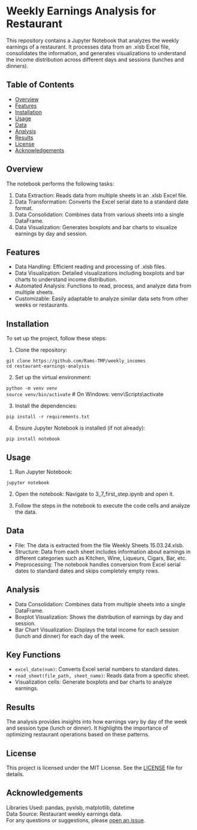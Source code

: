 # Weekly Earnings Analysis for Restaurant

This repository contains a Jupyter Notebook that analyzes the weekly earnings of a restaurant. It processes data from an .xlsb Excel file, consolidates the information, and generates visualizations to understand the income distribution across different days and sessions (lunches and dinners).

## Table of Contents
* [Overview](https://github.com/Rams-TMP/weekly_incomes/tree/main?tab=readme-ov-file#overview)
* [Features](https://github.com/Rams-TMP/weekly_incomes/tree/main?tab=readme-ov-file#features)
* [Installation](https://github.com/Rams-TMP/weekly_incomes/tree/main?tab=readme-ov-file#installation)
* [Usage](https://github.com/Rams-TMP/weekly_incomes/tree/main?tab=readme-ov-file#usage)
* [Data](https://github.com/Rams-TMP/weekly_incomes/tree/main?tab=readme-ov-file#data)
* [Analysis](https://github.com/Rams-TMP/weekly_incomes/tree/main?tab=readme-ov-file#analysis)
* [Results](https://github.com/Rams-TMP/weekly_incomes/tree/main?tab=readme-ov-file#results)
* [License](https://github.com/Rams-TMP/weekly_incomes/tree/main?tab=readme-ov-file#license)
* [Acknowledgements](https://github.com/Rams-TMP/weekly_incomes/tree/main?tab=readme-ov-file#acknowledgements)

## Overview
The notebook performs the following tasks:

1. Data Extraction: Reads data from multiple sheets in an .xlsb Excel file.
2. Data Transformation: Converts the Excel serial date to a standard date format.
3. Data Consolidation: Combines data from various sheets into a single DataFrame.
4. Data Visualization: Generates boxplots and bar charts to visualize earnings by day and session.

## Features
* Data Handling: Efficient reading and processing of .xlsb files.
* Data Visualization: Detailed visualizations including boxplots and bar charts to understand income distribution.
* Automated Analysis: Functions to read, process, and analyze data from multiple sheets.
* Customizable: Easily adaptable to analyze similar data sets from other weeks or restaurants.

## Installation
To set up the project, follow these steps:

1. Clone the repository:


``git clone https://github.com/Rams-TMP/weekly_incomes``\
``cd restaurant-earnings-analysis``


2. Set up the virtual environment:


``python -m venv venv``\
``source venv/bin/activate`` # On Windows: venv\Scripts\activate


3. Install the dependencies:


`pip install -r requirements.txt`


4. Ensure Jupyter Notebook is installed (if not already):


`pip install notebook`


## Usage


1. Run Jupyter Notebook:


``jupyter notebook``

2. Open the notebook: Navigate to 3_7_first_step.ipynb and open it.

3. Follow the steps in the notebook to execute the code cells and analyze the data.

## Data
* File: The data is extracted from the file Weekly Sheets 15.03.24.xlsb.
* Structure: Data from each sheet includes information about earnings in different categories such as Kitchen, Wine, Liqueurs, Cigars, Bar, etc.
* Preprocessing: The notebook handles conversion from Excel serial dates to standard dates and skips completely empty rows.

## Analysis
* Data Consolidation: Combines data from multiple sheets into a single DataFrame.
* Boxplot Visualization: Shows the distribution of earnings by day and session.
* Bar Chart Visualization: Displays the total income for each session (lunch and dinner) for each day of the week.

## Key Functions
* `excel_date(num)`: Converts Excel serial numbers to standard dates.
* `read_sheet(file_path, sheet_name)`: Reads data from a specific sheet.
* Visualization cells: Generate boxplots and bar charts to analyze earnings.

## Results
The analysis provides insights into how earnings vary by day of the week and session type (lunch or dinner). It highlights the importance of optimizing restaurant operations based on these patterns.

## License
This project is licensed under the MIT License. See the [LICENSE]() file for details.

## Acknowledgements
Libraries Used: pandas, pyxlsb, matplotlib, datetime\
Data Source: Restaurant weekly earnings data.\
For any questions or suggestions, please [open an issue]().
